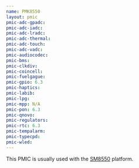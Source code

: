 ```yaml
---
name: PMK8550
layout: pmic
pmic-adc-gpadc:
pmic-adc-iadc:
pmic-adc-lradc:
pmic-adc-thermal:
pmic-adc-touch:
pmic-adc-vadc:
pmic-audiocodec:
pmic-bms:
pmic-clkdiv:
pmic-coincell:
pmic-fuelgague:
pmic-gpio: 6.3
pmic-haptics:
pmic-labib:
pmic-lpg:
pmic-mpp: N/A
pmic-pon: 6.3
pmic-qnovo:
pmic-regulators:
pmic-rtc: 6.3
pmic-tempalarm:
pmic-typecpd:
pmic-wled:
---
```

This PMIC is usually used with the [SM8550](../soc/sm8550) platform.
